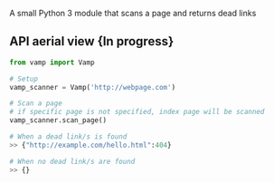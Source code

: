 A small Python 3 module that scans a page and returns dead links

API aerial view {In progress}
--------------

```Python
from vamp import Vamp

# Setup
vamp_scanner = Vamp('http://webpage.com')

# Scan a page
# if specific page is not specified, index page will be scanned
vamp_scanner.scan_page()

# When a dead link/s is found
>> {"http://example.com/hello.html":404}

# When no dead link/s are found
>> {}

```
